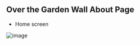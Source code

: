 ## Over the Garden Wall About Page

* Home screen

![image](https://github.com/emanuelvsz/otgw-about-page/assets/84058517/7a808d38-9970-462c-8cc0-ecabf4cfda3e)
